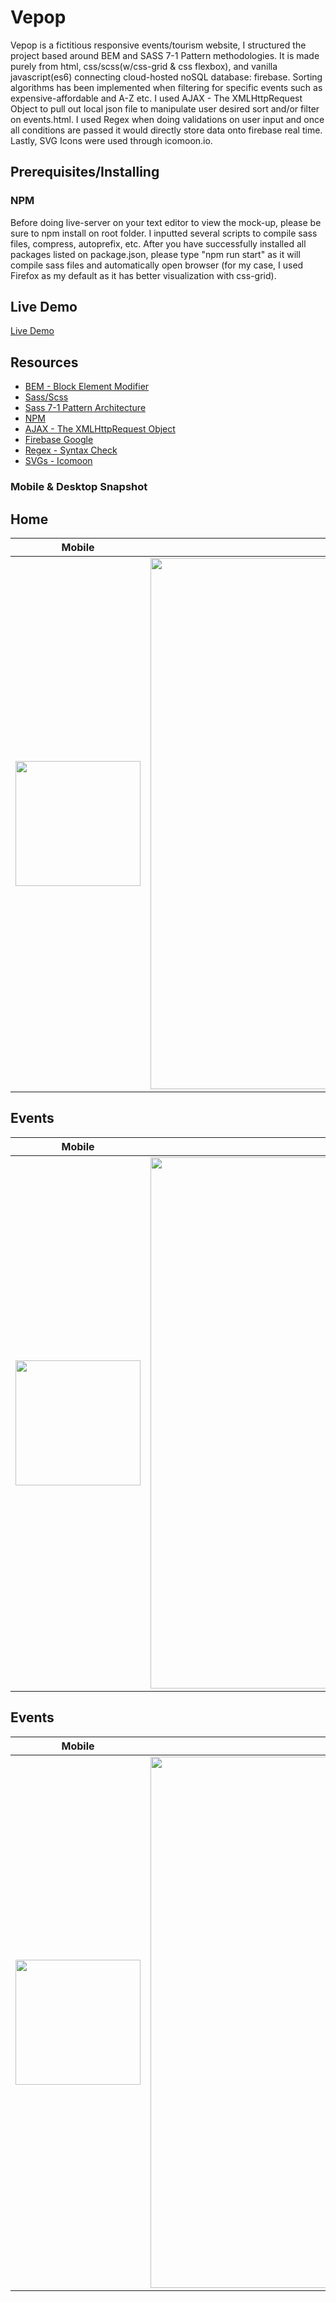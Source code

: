 # Vepop
Vepop is a fictitious responsive events/tourism website, I structured the project based around BEM and SASS 7-1 Pattern methodologies. It is made purely from html, css/scss(w/css-grid & css flexbox), and vanilla javascript(es6) connecting cloud-hosted noSQL database: firebase. Sorting algorithms has been implemented when filtering for specific events such as expensive-affordable and A-Z etc.
I used AJAX - The XMLHttpRequest Object to pull out local json file to manipulate user desired sort and/or filter on events.html. I used Regex when doing validations on user input and once all conditions are passed it would directly store data onto firebase real time. Lastly, SVG Icons were used through icomoon.io.

## Prerequisites/Installing

### NPM
Before doing live-server on your text editor to view the mock-up, please be sure to npm install on root folder. I inputted several scripts to compile sass files, compress, autoprefix, etc.
After you have successfully installed all packages listed on package.json, please type "npm run start" as it will compile sass files and automatically open browser (for my case, I used Firefox as my default as it has better visualization with css-grid).

## Live Demo

[Live Demo](https://suykim21.github.io/vepop/)

## Resources
- [BEM - Block Element Modifier](http://getbem.com/introduction/) </br>
- [Sass/Scss](https://sass-guidelin.es/) </br>
- [Sass 7-1 Pattern Architecture](https://scotch.io/tutorials/aesthetic-sass-1-architecture-and-style-organization) </br>
- [NPM](https://docs.npmjs.com/) </br>
- [AJAX - The XMLHttpRequest Object](https://www.w3schools.com/xml/ajax_xmlhttprequest_create.asp) </br>
- [Firebase Google](https://firebase.google.com/) </br>
- [Regex - Syntax Check](https://regexr.com/) </br>
- [SVGs - Icomoon](https://icomoon.io/)

### Mobile & Desktop Snapshot

## Home
Mobile | Desktop 
:---------------:|:--------------:
<img src="https://user-images.githubusercontent.com/25072657/36890173-d4a6d2ee-1db1-11e8-92ce-7e0f6fa4bd9e.png" width="200px"> | <img src="https://user-images.githubusercontent.com/25072657/36890780-08aff2c6-1db4-11e8-99b6-97cb07302fbd.png" width="850px"> 

## Events
Mobile | Desktop 
:---------------:|:--------------:
<img src="https://user-images.githubusercontent.com/25072657/36890243-07ab1c18-1db2-11e8-8e7e-9a99fc28004d.png" width="200px"> | <img src="https://user-images.githubusercontent.com/25072657/36890240-062210e0-1db2-11e8-96bf-c17cd65ae664.png" width="850px"> 

## Events
Mobile | Desktop 
:---------------:|:--------------:
<img src="https://user-images.githubusercontent.com/25072657/36890295-33bd26b6-1db2-11e8-890a-44f3241dcbb3.png" width="200px"> | <img src="https://user-images.githubusercontent.com/25072657/36890292-31df2998-1db2-11e8-83e1-1e02083bd9ce.png" width="850px"> 
